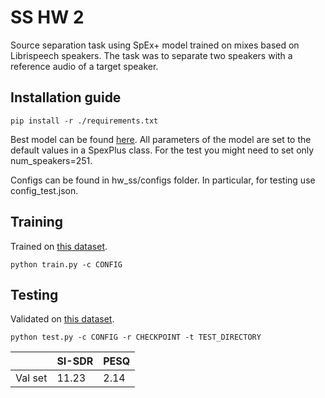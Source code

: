# SS HW 2

Source separation task using SpEx+ model trained on mixes based on Librispeech speakers. The task was to separate two speakers with a reference audio of a target speaker.

## Installation guide

```shell
pip install -r ./requirements.txt
```

Best model can be found [here](https://drive.google.com/file/d/136cmgBobfAbA5mFrnvq9pKwlXhtg2RlO/view?usp=sharing). All parameters of the model are set to the default values in a SpexPlus class. For the test you might need to set only num_speakers=251. 

Configs can be found in hw_ss/configs folder. In particular, for testing use config_test.json.

## Training
Trained on [this dataset](https://www.kaggle.com/datasets/lizakonstantinova/librispeech-mixes).
```shell
python train.py -c CONFIG
```

## Testing
Validated on [this dataset](https://www.kaggle.com/datasets/kafafyf/librispeech-mixes-test).
```shell
python test.py -c CONFIG -r CHECKPOINT -t TEST_DIRECTORY
```

||SI-SDR|PESQ|
|---|---|---|
|Val set|11.23|2.14|
